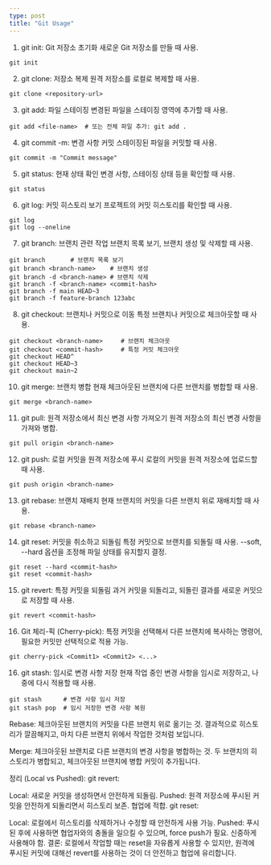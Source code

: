 ```yaml
---
type: post
title: "Git Usage"
---
```


1. git init: Git 저장소 초기화
새로운 Git 저장소를 만들 때 사용.

```
git init
```

2. git clone: 저장소 복제
원격 저장소를 로컬로 복제할 때 사용.
```
git clone <repository-url>
```
3. git add: 파일 스테이징
변경된 파일을 스테이징 영역에 추가할 때 사용.
```
git add <file-name>  # 또는 전체 파일 추가: git add .
```
4. git commit -m: 변경 사항 커밋
스테이징된 파일을 커밋할 때 사용.
```
git commit -m "Commit message"
```
5. git status: 현재 상태 확인
변경 사항, 스테이징 상태 등을 확인할 때 사용.
```
git status
```
6. git log: 커밋 히스토리 보기
프로젝트의 커밋 히스토리를 확인할 때 사용.
```
git log
git log --oneline
```
7. git branch: 브랜치 관련 작업
브랜치 목록 보기, 브랜치 생성 및 삭제할 때 사용.
```
git branch       # 브랜치 목록 보기
git branch <branch-name>    # 브랜치 생성
git branch -d <branch-name> # 브랜치 삭제
git branch -f <branch-name> <commit-hash>
git branch -f main HEAD~3
git branch -f feature-branch 123abc
```
8. git checkout: 브랜치나 커밋으로 이동
특정 브랜치나 커밋으로 체크아웃할 때 사용.
```
git checkout <branch-name>     # 브랜치 체크아웃
git checkout <commit-hash>     # 특정 커밋 체크아웃
git checkout HEAD^ 
git checkout HEAD~3 
git checkout main~2
```
10. git merge: 브랜치 병합
현재 체크아웃된 브랜치에 다른 브랜치를 병합할 때 사용.
```
git merge <branch-name>
```
11. git pull: 원격 저장소에서 최신 변경 사항 가져오기
원격 저장소의 최신 변경 사항을 가져와 병합.
```
git pull origin <branch-name>
```
12. git push: 로컬 커밋을 원격 저장소에 푸시
로컬의 커밋을 원격 저장소에 업로드할 때 사용.
```
git push origin <branch-name>
```
13. git rebase: 브랜치 재배치
현재 브랜치의 커밋을 다른 브랜치 위로 재배치할 때 사용.
```
git rebase <branch-name>
```
14. git reset: 커밋을 취소하고 되돌림
특정 커밋으로 브랜치를 되돌릴 때 사용. --soft, --hard 옵션을 조정해 파일 상태를 유지할지 결정.
```
git reset --hard <commit-hash>
git reset <commit-hash>
```
15. git revert: 특정 커밋을 되돌림
과거 커밋을 되돌리고, 되돌린 결과를 새로운 커밋으로 저장할 때 사용.
```
git revert <commit-hash>
```
16. Git 체리-픽 (Cherry-pick): 특정 커밋을 선택해서 다른 브랜치에 복사하는 명령어, 필요한 커밋만 선택적으로 적용 가능.
```
git cherry-pick <Commit1> <Commit2> <...>
```
16. git stash: 임시로 변경 사항 저장
현재 작업 중인 변경 사항을 임시로 저장하고, 나중에 다시 적용할 때 사용.
```
git stash      # 변경 사항 임시 저장
git stash pop  # 임시 저장한 변경 사항 복원
```

Rebase: 체크아웃된 브랜치의 커밋을 다른 브랜치 위로 옮기는 것. 결과적으로 히스토리가 깔끔해지고, 마치 다른 브랜치 위에서 작업한 것처럼 보입니다.

Merge: 체크아웃된 브랜치로 다른 브랜치의 변경 사항을 병합하는 것. 두 브랜치의 히스토리가 병합되고, 체크아웃된 브랜치에 병합 커밋이 추가됩니다.

정리 (Local vs Pushed):
git revert:

Local: 새로운 커밋을 생성하면서 안전하게 되돌림.
Pushed: 원격 저장소에 푸시된 커밋을 안전하게 되돌리면서 히스토리 보존. 협업에 적합.
git reset:

Local: 로컬에서 히스토리를 삭제하거나 수정할 때 안전하게 사용 가능.
Pushed: 푸시된 후에 사용하면 협업자와의 충돌을 일으킬 수 있으며, force push가 필요. 신중하게 사용해야 함.
결론:
로컬에서 작업할 때는 reset을 자유롭게 사용할 수 있지만, 원격에 푸시된 커밋에 대해선 revert를 사용하는 것이 더 안전하고 협업에 유리합니다.
